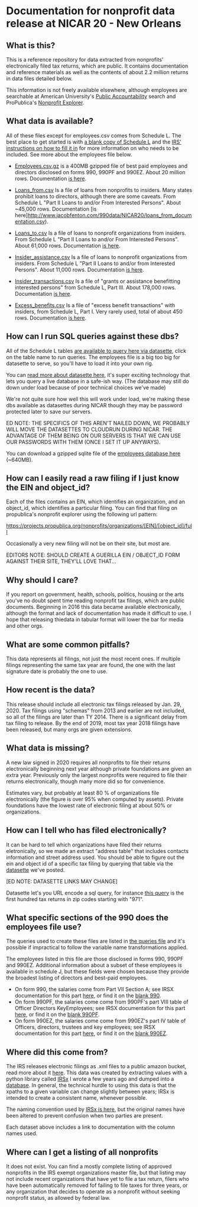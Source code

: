 # Documentation for nonprofit data release at NICAR 20 - New Orleans


## What is this? 

This is a reference repository for data extracted from nonprofits' electronically filed tax returns, which are public. It contains documentation and reference materials as well as the contents of about 2.2 million returns in data files detailed below.

This information is not freely available elsewhere, although employees are searchable at American University's [Public Accountability](https://www.publicaccountability.org/dataset-search/) search and ProPublica's [Nonprofit Explorer](https://projects.propublica.org/nonprofits/advanced_search).  


## What data is available?

All of these files except for employees.csv comes from Schedule L. The best place to get started is with  [a blank copy of Schedule L](https://github.com/jsfenfen/990-xml-reader/blob/master/irs_reader/sample_schedules/f990sl.pdf) and the [IRS' instructions on how to fill it in](https://github.com/jsfenfen/990-xml-reader/blob/master/irs_reader/schedule_instructions/i990sl.pdf) for more information on who needs to be included. See more about the employees file below. 

 - [Employees.csv.gz](http://www.jacobfenton.com/990data/NICAR20/employees.csv.gz) is a 400MB gzipped file of best paid employees and directors disclosed on forms 990, 990PF and 990EZ. About 20 million rows. Documentation [is here](http://www.jacobfenton.com/990data/NICAR20/employees_documentation.csv). 

 
- [Loans_from.csv](http://www.jacobfenton.com/990data/NICAR20/loans_from.csv) Is a file of loans from nonprofits to insiders. Many states prohibit loans to directors, although there are some caveats. From Schedule L "Part II Loans to and/or From Interested Persons". About ~45,000 rows. Documentation [is here]http://www.jacobfenton.com/990data/NICAR20/loans_from_documentation.csv).
 
- [Loans_to.csv](http://www.jacobfenton.com/990data/NICAR20/loans_to.csv) Is a file of loans to nonprofit organizations from insiders. From Schedule L "Part II Loans to and/or From Interested Persons". About 61,000 rows. Documentation [is here](http://www.jacobfenton.com/990data/NICAR20/loans_to_documentation.csv).

- [Insider_assistance.csv](http://www.jacobfenton.com/990data/NICAR20/insider_assistance.csv) Is a file of loans to nonprofit organizations from insiders. From Schedule L "Part II Loans to and/or from Interested Persons". About 11,000 rows. Documentation [is here](http://www.jacobfenton.com/990data/NICAR20/insider_assistance_documentation.csv).

- [Insider_transactions.csv](http://www.jacobfenton.com/990data/NICAR20/insider_transactions.csv) Is a file of "grants or assistance benefitting interested persons" from Schedule L, Part III. About 178,000 rows. Documentation [is here](http://www.jacobfenton.com/990data/NICAR20/insider_transactions_documentation.csv).

- [Excess_benefits.csv](http://www.jacobfenton.com/990data/NICAR20/excess_benefits.csv) Is a file of "excess benefit transactions" with insiders, from Schedule L, Part I. Very rarely used, total of about 450 rows. Documentation [is here](http://www.jacobfenton.com/990data/NICAR20/excess_benefit_documentation.csv).

## How can I run SQL queries against these dbs?

All of the Schedule L tables [are available to query here via datasette](http://datasette.publicaccountability.org/), click on the table name to run queries. The employees file is a big too big for datasette to serve, so you'll have to load it into your own rig. 

You can [read more about datasette here](https://datasette.readthedocs.io/en/stable/), it's super exciting technology that lets you query a live database in a safe-ish way. (The database may still do down under load because of poor technical choices we've made)

We're not quite sure how well this will work under load, we're making these dbs available as datasettes during NICAR though they may be password protected later to save our servers. 

ED NOTE: THE SPECIFICS OF THIS AREN'T NAILED DOWN, WE PROBABLY WILL MOVE THE DATASETTES TO CLOUDRUN DURING NICAR. THE ADVANTAGE OF THEM BEING ON OUR SERVERS IS THAT WE CAN USE OUR PASSWORDS WITH THEM (ONCE I SET IT UP ANYWAYS).

You can download a gzipped sqlite file of the [employees database here](http://www.jacobfenton.com/990data/NICAR20/empoyees.db.gz) (~640MB).


## How can I easily read a raw filing if I just know the EIN and object_id? 

Each of the files contains an EIN, which identifies an organization, and an object_id, which identifies a particular filing. You can find that filing on propublica's nonprofit explorer using the following url pattern:

https://projects.propublica.org/nonprofits/organizations/[EIN]/[object_id]/full

Occasionally a very new filing will not be on their site, but most are.

EDITORS NOTE: SHOULD CREATE A GUERILLA EIN / OBJECT_ID FORM AGAINST THEIR SITE, THEY'LL LOVE THAT... 

## Why should I care?

If you report on government, health, schools, politics, housing or the arts you've no doubt spent time reading nonprofit tax filings, which are public documents. Beginning in 2016 this data became available electronically, although the format and lack of documentation has made it difficult to use. I hope that releasing thiedata in tabular format will lower the bar for media and other orgs. 

## What are some common pitfalls?

This data represents all filings, not just the most recent ones. If multiple filings representing the same tax year are found, the one with the last signature date is probably the one to use.


## How recent is the data?

This release should include all electronic tax filings released by Jan. 29, 2020. Tax filings using "schemas" from 2013 and earlier are not included, so all of the filings are later than TY 2014. There is a significant delay from tax filing to release. By the end of 2019, most tax year 2018 filings have been released, but many orgs are given extensions. 

## What data is missing?

A new law signed in 2020 requires all nonprofits to file their returns electronically beginning next year although private foundations are given an extra year. Previously only the largest nonprofits were required to file their returns electronically, though many more did so for convenience. 

Estimates vary, but probably at least 80 % of organizations file electronically (the figure is over 95% when computed by assets). Private foundations have the lowest rate of electronic filing at about 50% or organizations.

## How can I tell who has filed electronically?

It can be hard to tell which organizations have filed their returns eletronically, so we made an extract "address table" that includes contacts information and street address used. You should be able to figure out the ein and object id of a specific tax filing by querying that table via the [datasette](http://datasette.publicaccountability.org/address_table) we've posted. 

[ED NOTE: DATASETTE LINKS MAY CHANGE]

Datasette let's you URL encode a sql query, for instance [this query](http://datasette.publicaccountability.org/address_table?sql=select+rowid%2C+ein%2C+object_id%2C+RtrnHdr_TxPrdEndDt%2C+RtrnHdr_TxYr%2C+BsnssNm_BsnssNmLn1Txt%2C+BsnssNm_BsnssNmLn2Txt%2C+BsnssOffcr_PrsnNm%2C+BsnssOffcr_PrsnTtlTxt%2C+BsnssOffcr_PhnNm%2C+BsnssOffcr_EmlAddrssTxt%2C+BsnssOffcr_SgntrDt%2C+USAddrss_AddrssLn1Txt%2C+USAddrss_AddrssLn2Txt%2C+USAddrss_CtyNm%2C+USAddrss_SttAbbrvtnCd%2C+USAddrss_ZIPCd%2C+FrgnAddrss_AddrssLn1Txt%2C+FrgnAddrss_AddrssLn2Txt%2C+FrgnAddrss_CtyNm%2C+FrgnAddrss_PrvncOrSttNm%2C+FrgnAddrss_CntryCd+from+address_table+where+USAddrss_ZIPCd+like+%22972%25%22+order+by+rowid+limit+101) is the first hundred tax returns in zip codes starting with "971".


## What specific sections of the 990 does the employees file use?  

The queries used to create these files are listed in [the queries file](documentation/queries.md) and it's possible if impractical to follow the variable name transformations applied.

The employees listed in this file are those disclosed in forms 990, 990PF and 990EZ. Additional information about a subset of these employees is available in schedule J, but these fields were chosen because they provide the broadest listing of directors and best-paid employees. 

- On form 990, the salaries come from Part VII Section A; see IRSX documentation for this part [here](http://www.irsx.info/metadata/groups/Frm990PrtVIISctnA.html), or find it on the [blank 990](https://github.com/jsfenfen/990-xml-reader/blob/master/irs_reader/sample_schedules/f990.pdf).
- On form 990PF, the salaries come come from 990PF's part VIII table of Officer Directors KeyEmployees; see IRSX documentation for this part [here](http://www.irsx.info/metadata/groups/PFOffcrDrTrstKyEmpl.html), or find it on the [blank 990PF](https://github.com/jsfenfen/990-xml-reader/blob/master/irs_reader/sample_schedules/f990pf.pdf). 
- On form 990EZ, the salaries come come from 990EZ's part IV table of Officers, directors, trustees and key employees; see IRSX documentation for this part [here](http://www.irsx.info/metadata/groups/PFOffcrDrTrstKyEmpl.html), or find it on the [blank 990EZ](https://github.com/jsfenfen/990-xml-reader/blob/master/irs_reader/sample_schedules/f990ez.pdf).

## Where did this come from?

The IRS releases electronic filings as .xml files to a public amazon bucket, read more about it [here](https://docs.opendata.aws/irs-990/readme.html). This data was created by extracting values with a python library called [IRSx](https://github.com/jsfenfen/990-xml-reader) I wrote a few years ago and dumped into a [database](https://github.com/jsfenfen/990-xml-database). In general, the technical hurdle to using this data is that the xpaths to a given variable can change slightly between years; IRSx is intended to create a consistent name, whenever possible.

The naming convention used by [IRSx is here](http://www.irsx.info/), but the original names have been altered to prevent confusion when two parties are present. 

Each dataset above includes a link to documentation with the column names used.



## Where can I get a listing of all nonprofits

It does not exist. You can find a mostly complete listing of approved nonprofits in the IRS exempt organizations master file, but that listing may not include recent organizations that have yet to file a tax return, filers who have been automatically removed fof failing to file taxes for three years, or any organization that decides to operate as a nonprofit without seeking nonprofit status, as allowed by federal law.


